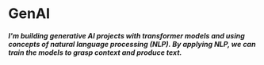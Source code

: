 # GenAI

##### I'm building generative AI projects with transformer models and using concepts of natural language processing (NLP). By applying NLP, we can train the models to grasp context and produce text.
